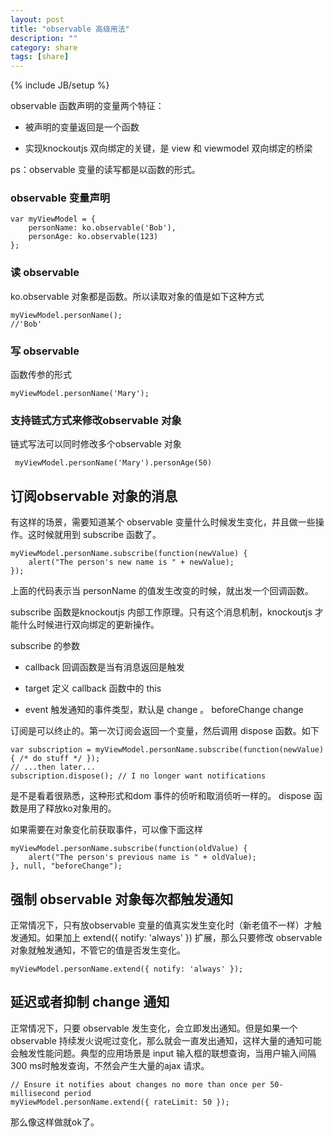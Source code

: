 ```yaml
---
layout: post
title: "observable 高级用法"
description: ""
category: share
tags: [share]
---
```

{% include JB/setup %}


observable 函数声明的变量两个特征：

+ 被声明的变量返回是一个函数

+ 实现knockoutjs 双向绑定的关键，是 view 和 viewmodel 双向绑定的桥梁

ps：observable 变量的读写都是以函数的形式。


### observable 变量声明 

	var myViewModel = {
	    personName: ko.observable('Bob'),
	    personAge: ko.observable(123)
	};

### 读 observable

ko.observable 对象都是函数。所以读取对象的值是如下这种方式

	myViewModel.personName();
	//'Bob'

### 写 observable

函数传参的形式

	myViewModel.personName('Mary');
	
### 支持链式方式来修改observable 对象

链式写法可以同时修改多个observable 对象

	 myViewModel.personName('Mary').personAge(50)

## 订阅observable 对象的消息

有这样的场景，需要知道某个 observable 变量什么时候发生变化，并且做一些操作。这时候就用到 subscribe 函数了。


	myViewModel.personName.subscribe(function(newValue) {
	    alert("The person's new name is " + newValue);
	});

上面的代码表示当 	personName 的值发生改变的时候，就出发一个回调函数。

subscribe 函数是knockoutjs 内部工作原理。只有这个消息机制，knockoutjs 才能什么时候进行双向绑定的更新操作。

subscribe 的参数

+ callback 回调函数是当有消息返回是触发

+ target 定义 callback 函数中的 this

+ event 触发通知的事件类型，默认是 change 。 beforeChange change 

订阅是可以终止的。第一次订阅会返回一个变量，然后调用 dispose 函数。如下

	var subscription = myViewModel.personName.subscribe(function(newValue) { /* do stuff */ });
	// ...then later...
	subscription.dispose(); // I no longer want notifications

是不是看着很熟悉，这种形式和dom 事件的侦听和取消侦听一样的。 dispose 函数是用了释放ko对象用的。

如果需要在对象变化前获取事件，可以像下面这样

	myViewModel.personName.subscribe(function(oldValue) {
	    alert("The person's previous name is " + oldValue);
	}, null, "beforeChange");

## 强制 observable 对象每次都触发通知

正常情况下，只有放observable 变量的值真实发生变化时（新老值不一样）才触发通知。如果加上 extend({ notify: 'always' }) 扩展，那么只要修改 observable 对象就触发通知，不管它的值是否发生变化。

	myViewModel.personName.extend({ notify: 'always' });


## 延迟或者抑制 change 通知

正常情况下，只要 observable 发生变化，会立即发出通知。但是如果一个 observable 持续发火说呢过变化，那么就会一直发出通知，这样大量的通知可能会触发性能问题。典型的应用场景是 input 输入框的联想查询，当用户输入间隔300 ms时触发查询，不然会产生大量的ajax 请求。

	// Ensure it notifies about changes no more than once per 50-millisecond period
	myViewModel.personName.extend({ rateLimit: 50 });

那么像这样做就ok了。
















